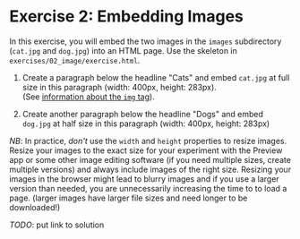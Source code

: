 # Exercise 2: Embedding Images

In this exercise, you will embed the two images in the `images` subdirectory (`cat.jpg` and `dog.jpg`) into an HTML page. Use the skeleton in `exercises/02_image/exercise.html`.

1. Create a paragraph below the headline "Cats" and embed `cat.jpg` at full size in this paragraph (width: 400px, height: 283px).<br />
(See [information about the `img` tag](https://www.w3schools.com/tags/tag_img.asp)).

2.  Create another paragraph below the headline "Dogs" and embed `dog.jpg` at half size in this paragraph (width: 400px, height: 283px)

*NB*: In practice, *don't* use the `width` and `height` properties to resize images. Resize your images to the exact size for your experiment with the Preview app or some other image editing software (if you need multiple sizes, create multiple versions) and always include images of the right size. Resizing your images in the browser might lead to blurry images and if you use a larger version than needed, you are unnecessarily increasing the time to to load a page. (larger images have larger file sizes and need longer to be downloaded!)

*TODO*: put link to solution
